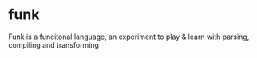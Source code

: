 # funk
Funk is a funcitonal language, an experiment to play &amp; learn with parsing, compiling and transforming
